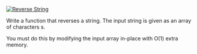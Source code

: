 [![Reverse String](https://leetcode.com/problems/reverse-string)](https://leetcode.com/problems/reverse-string)


Write a function that reverses a string. The input string is given as an array of characters s.

You must do this by modifying the input array in-place with O(1) extra memory.